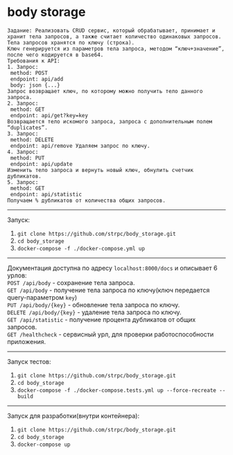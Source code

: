 # body storage

```
Задание: Реализовать CRUD сервис, который обрабатывает, принимает и
хранит тела запросов, а также считает количество одинаковых запросов. Тела запросов хранятся по ключу (строка).
Ключ генерируется из параметров тела запроса, методом “ключ+значение”, после чего кодируется в base64.
Требования к API: 
1. Запрос:
 method: POST
 endpoint: api/add
 body: json {...}
Запрос возвращает ключ, по которому можно получить тело данного запроса.
2. Запрос:
 method: GET
 endpoint: api/get?key=key
Возвращается тело искомого запроса, запроса с дополнительным полем “duplicates”.
3. Запрос:
 method: DELETE
 endpoint: api/remove Удаляем запрос по ключу.
4. Запрос:
 method: PUT
 endpoint: api/update
Изменить тело запроса и вернуть новый ключ, обнулить счетчик дубликатов.
5. Запрос:
 method: GET
 endpoint: api/statistic
Получаем % дубликатов от количества общих запросов.
```
---
Запуск:
1. `git clone https://github.com/strpc/body_storage.git`
2. `cd body_storage`
3. `docker-compose -f ./docker-compose.yml up`

---
Документация доступна по адресу `localhost:8000/docs` и описывает 6 урлов:  
`POST /api/body` - сохранение тела запроса.  
`GET /api/body` - получение тела запроса по ключу(ключ передается query-параметром `key`)  
`PUT /api/body/{key}` - обновление тела запроса по ключу.  
`DELETE /api/body/{key}` - удаление тела запроса по ключу.  
`GET /api/statistic` - получение процента дубликатов от общих запросов.  
`GET /healthcheck` - сервисный урл, для проверки работоспособности приложения.  

---
Запуск тестов:
1. `git clone https://github.com/strpc/body_storage.git`
2. `cd body_storage`
3. `docker-compose -f ./docker-compose.tests.yml up --force-recreate --build`

---
Запуск для разработки(внутри контейнера):
1. `git clone https://github.com/strpc/body_storage.git`
2. `cd body_storage`
3. `docker-compose up`
